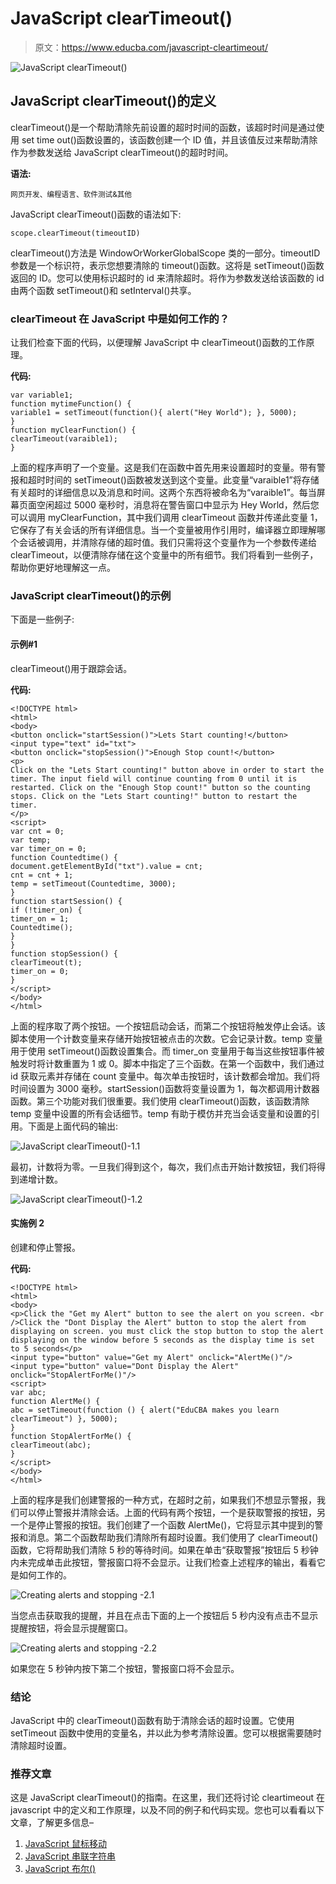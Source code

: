 # JavaScript clearTimeout()

> 原文：<https://www.educba.com/javascript-cleartimeout/>

![JavaScript clearTimeout()](img/bdda5a72765547b1930a37b2019725ee.png)



## JavaScript clearTimeout()的定义

clearTimeout()是一个帮助清除先前设置的超时时间的函数，该超时时间是通过使用 set time out()函数设置的，该函数创建一个 ID 值，并且该值反过来帮助清除作为参数发送给 JavaScript clearTimeout()的超时时间。

**语法:**

<small>网页开发、编程语言、软件测试&其他</small>

JavaScript clearTimeout()函数的语法如下:

```
scope.clearTimeout(timeoutID)
```

clearTimeout()方法是 WindowOrWorkerGlobalScope 类的一部分。timeoutID 参数是一个标识符，表示您想要清除的 timeout()函数。这将是 setTimeout()函数返回的 ID。您可以使用标识超时的 id 来清除超时。将作为参数发送给该函数的 id 由两个函数 setTimeout()和 setInterval()共享。

### clearTimeout 在 JavaScript 中是如何工作的？

让我们检查下面的代码，以便理解 JavaScript 中 clearTimeout()函数的工作原理。

**代码:**

```
var variable1;
function mytimeFunction() {
variable1 = setTimeout(function(){ alert("Hey World"); }, 5000);
}
function myClearFunction() {
clearTimeout(varaible1);
}
```

上面的程序声明了一个变量。这是我们在函数中首先用来设置超时的变量。带有警报和超时时间的 setTimeout()函数被发送到这个变量。此变量“varaible1”将存储有关超时的详细信息以及消息和时间。这两个东西将被命名为“varaible1”。每当屏幕页面空闲超过 5000 毫秒时，消息将在警告窗口中显示为 Hey World，然后您可以调用 myClearFunction，其中我们调用 clearTimeout 函数并传递此变量 1，它保存了有关会话的所有详细信息。当一个变量被用作引用时，编译器立即理解哪个会话被调用，并清除存储的超时值。我们只需将这个变量作为一个参数传递给 clearTimeout，以便清除存储在这个变量中的所有细节。我们将看到一些例子，帮助你更好地理解这一点。

### JavaScript clearTimeout()的示例

下面是一些例子:

#### 示例#1

clearTimeout()用于跟踪会话。

**代码:**

```
<!DOCTYPE html>
<html>
<body>
<button onclick="startSession()">Lets Start counting!</button>
<input type="text" id="txt">
<button onclick="stopSession()">Enough Stop count!</button>
<p>
Click on the "Lets Start counting!" button above in order to start the timer. The input field will continue counting from 0 until it is restarted. Click on the "Enough Stop count!" button so the counting stops. Click on the "Lets Start counting!" button to restart the timer.
</p>
<script>
var cnt = 0;
var temp;
var timer_on = 0;
function Countedtime() {
document.getElementById("txt").value = cnt;
cnt = cnt + 1;
temp = setTimeout(Countedtime, 3000);
}
function startSession() {
if (!timer_on) {
timer_on = 1;
Countedtime();
}
}
function stopSession() {
clearTimeout(t);
timer_on = 0;
}
</script>
</body>
</html>
```

上面的程序取了两个按钮。一个按钮启动会话，而第二个按钮将触发停止会话。该脚本使用一个计数变量来存储开始按钮被点击的次数。它会记录计数。temp 变量用于使用 setTimeout()函数设置集合。而 timer_on 变量用于每当这些按钮事件被触发时将计数重置为 1 或 0。脚本中指定了三个函数。在第一个函数中，我们通过 id 获取元素并存储在 count 变量中。每次单击按钮时，该计数都会增加。我们将时间设置为 3000 毫秒。startSession()函数将变量设置为 1，每次都调用计数器函数。第三个功能对我们很重要。我们使用 clearTimeout()函数，该函数清除 temp 变量中设置的所有会话细节。temp 有助于模仿并充当会话变量和设置的引用。下面是上面代码的输出:

![JavaScript clearTimeout()-1.1](img/1545466af020cb913c03dda4f667a81e.png)



最初，计数将为零。一旦我们得到这个，每次，我们点击开始计数按钮，我们将得到递增计数。

![JavaScript clearTimeout()-1.2](img/e0b7734ad19bccef5927ae29e0b293f1.png)



#### 实施例 2

创建和停止警报。

**代码:**

```
<!DOCTYPE html>
<html>
<body>
<p>Click the "Get my Alert" button to see the alert on you screen. <br />Click the "Dont Display the Alert" button to stop the alert from displaying on screen. you must click the stop button to stop the alert displaying on the window before 5 seconds as the display time is set to 5 seconds</p>
<input type="button" value="Get my Alert" onclick="AlertMe()"/>
<input type="button" value="Dont Display the Alert" onclick="StopAlertForMe()"/>
<script>
var abc;
function AlertMe() {
abc = setTimeout(function () { alert("EduCBA makes you learn clearTimeout") }, 5000);
}
function StopAlertForMe() {
clearTimeout(abc);
}
</script>
</body>
</html>
```

上面的程序是我们创建警报的一种方式，在超时之前，如果我们不想显示警报，我们可以停止警报并清除会话。上面的代码有两个按钮，一个是获取警报的按钮，另一个是停止警报的按钮。我们创建了一个函数 AlertMe()，它将显示其中提到的警报和消息。第二个函数帮助我们清除所有超时设置。我们使用了 clearTimeout()函数，它将帮助我们清除 5 秒的等待时间。如果在单击“获取警报”按钮后 5 秒钟内未完成单击此按钮，警报窗口将不会显示。让我们检查上述程序的输出，看看它是如何工作的。

![Creating alerts and stopping -2.1](img/da65e04c18fb1efd0a5ee81bd719d616.png)



当您点击获取我的提醒，并且在点击下面的上一个按钮后 5 秒内没有点击不显示提醒按钮，将会显示提醒窗口。

![Creating alerts and stopping -2.2](img/7e683057470bd31ca52222d6f7c0ed35.png)



如果您在 5 秒钟内按下第二个按钮，警报窗口将不会显示。

### 结论

JavaScript 中的 clearTimeout()函数有助于清除会话的超时设置。它使用 setTimeout 函数中使用的变量名，并以此为参考清除设置。您可以根据需要随时清除超时设置。

### 推荐文章

这是 JavaScript clearTimeout()的指南。在这里，我们还将讨论 cleartimeout 在 javascript 中的定义和工作原理，以及不同的例子和代码实现。您也可以看看以下文章，了解更多信息–

1.  [JavaScript 鼠标移动](https://www.educba.com/javascript-mousemove/)
2.  [JavaScript 串联字符串](https://www.educba.com/javascript-concat-string/)
3.  [JavaScript 布尔()](https://www.educba.com/javascript-boolean/)





